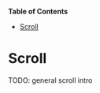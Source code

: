 <!-- START doctoc generated TOC please keep comment here to allow auto update -->
<!-- DON'T EDIT THIS SECTION, INSTEAD RE-RUN doctoc TO UPDATE -->
**Table of Contents**

- [Scroll](#scroll)

<!-- END doctoc generated TOC please keep comment here to allow auto update -->

# Scroll

TODO: general scroll intro
